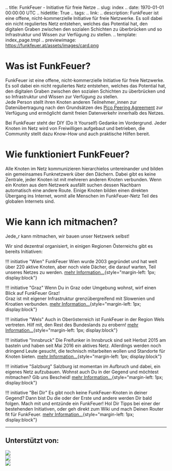 .. title: FunkFeuer - Initiative für freie Netze
.. slug: index
.. date: 1970-01-01 00:00:00 UTC
.. hidetitle: True
.. tags:
.. link:
.. description: FunkFeuer ist eine offene, nicht-kommerzielle Initiative für freie Netzwerke. Es soll dabei ein nicht reguliertes Netz entstehen, welches das Potential  hat, den digitalen Graben zwischen den sozialen Schichten zu überbrücken und so Infrastruktur und Wissen zur Verfügung zu stellen.
.. template: index_page.tmpl
.. previewimage: https://funkfeuer.at/assets/images/card.png


# Was ist FunkFeuer?
FunkFeuer ist eine offene, nicht-kommerzielle Initiative für freie Netzwerke.
Es soll dabei ein nicht reguliertes Netz entstehen, welches das Potential
hat, den digitalen Graben zwischen den sozialen Schichten zu überbrücken und so
Infrastruktur und Wissen zur Verfügung zu stellen.<br/>
Jede Person stellt ihren Knoten anderen Teilnehmer_innen zur
Datenübertragung nach den Grundsätzen des
[Pico Peering Agreement](http://www.picopeer.net/PPA-de.shtml) zur Verfügung
und ermöglicht damit freien Datenverkehr innerhalb des Netzes.

Bei FunkFeuer steht der DIY (Do It Yourself) Gedanke im Vordergrund.
Jeder Knoten im Netz wird von Freiwilligen aufgebaut und betrieben, die
Community stellt dazu Know-How und auch praktische Hilfen bereit.


# Wie funktioniert FunkFeuer?
Alle Knoten im Netz kommunizieren hierarchielos untereinander und bilden ein
gemeinsames Funknetzwerk über den Dächern.
Dabei gibt es keine Zentrale, jeder Knoten ist mit mehreren anderen Knoten
verbunden. Wenn ein Knoten aus dem Netzwerk ausfällt suchen dessen Nachbarn
automatisch eine andere Route.
Einige Knoten bilden einen direkten Übergang ins Internet, womit alle Menschen
im FunkFeuer-Netz Teil des globalen Internets sind.


# Wie kann ich mitmachen?
Jede_r kann mitmachen, wir bauen unser Netzwerk selbst!

Wir sind dezentral organisiert, in einigen Regionen Österreichs gibt es bereits Initiativen:

!!! initiative "Wien"
    FunkFeuer Wien wurde 2003 gegründet und hat weit über 220 aktive
    Knoten, aber noch viele Dächer, die darauf warten, Teil unseres
    Netzes zu werden.
    [mehr Information...](https://wiki.funkfeuer.at/wiki/Regionen/Wien){style="margin-left: 1px; display:block"}

!!! initiative "Graz"
    Wenn Du in Graz oder Umgebung wohnst, wirf einen Blick auf FunkFeuer Graz!<br/>
    Graz ist mit eigener Infrastruktur grenzübergreifend mit Slowenien und
    Kroatien verbunden.
    [mehr Information...](https://graz.funkfeuer.at/){style="margin-left: 1px; display:block"}

!!! initiative "Wels"
    Auch in Oberösterreich ist FunkFeuer in der Region Wels vertreten. Hilf mit,
    den Rest des Bundeslands zu erobern!
    [mehr Information...](http://wels.funkfeuer.at/){style="margin-left: 1px; display:block"}

!!! initiative "Innsbruck"
    Die Freifunker in Innsbruck sind seit Herbst 2015 am basteln und haben seit
    Mai 2016 ein aktives Netz. Allerdings werden noch dringend Leute
    gesucht, die technisch mitarbeiten wollen und Standorte für Knoten bieten.
    [mehr Information...](https://freifunk-innsbruck.at/){style="margin-left: 1px; display:block"}

!!! initiative "Salzburg"
    Salzburg ist momentan im Aufbruch und dabei, ein eigenes Netz aufzubauen.
    Wohnst auch Du in der Gegend und möchtest mitmachen? Gib uns Bescheid!
    [mehr Information...](https://wiki.freifunk.net/Funkfeuer_Salzburg){style="margin-left: 1px; display:block"}

!!! initiative "Bei Dir"
    Es gibt noch keine FunkFeuer-Knoten in deiner Gegend? Dann bist Du die oder
    der Erste und andere werden Dir bald folgen. Mach mit und entzünde ein
    FunkFeuer! Hol Dir Tipps bei einer der bestehenden Initiativen, oder geh direkt
    zum Wiki und mach Deinen Router fit für FunkFeuer.
    [mehr Information...](https://wiki.funkfeuer.at/){style="margin-left: 1px; display:block"}

<hr class="dashed" />
<h2>Unterstützt von:</h2>
<div class="row sponsors">
	<div class="col-md-4">
		<a href="https://nextlayer.at" target="_blank" rel="external nofollow">
			<img class="center-block" src="assets/images/sponsors/nextlayer.png"/>
		</a>
	</div>
	<div class="col-md-4">
		<a href="https://nessus.at" target="_blank" rel="external nofollow">
			<img class="center-block" src="assets/images/sponsors/nessus.png"/>
		</a>
	</div>
	<div class="col-md-4">
		<a href="https://anexia-it.com" target="_blank" rel="external nofollow">
			<img class="center-block" src="assets/images/sponsors/anexia.png"/>
		</a>
	</div>
</div>
